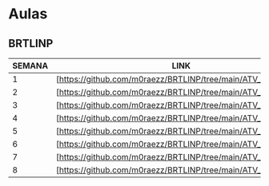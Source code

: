 # Aulas
## BRTLINP

| SEMANA | LINK |
| ------ | ------ |
| 1 | [https://github.com/m0raezz/BRTLINP/tree/main/ATV_1_BRTLINP] |
| 2 | [https://github.com/m0raezz/BRTLINP/tree/main/ATV_2_BRTLINP] |
| 3 | [https://github.com/m0raezz/BRTLINP/tree/main/ATV_3_BRTLINP] |
| 4 | [https://github.com/m0raezz/BRTLINP/tree/main/ATV_4_BRTLINP] |
| 5 | [https://github.com/m0raezz/BRTLINP/tree/main/ATV_5_BRTLINP] |
| 6 | [https://github.com/m0raezz/BRTLINP/tree/main/ATV_6_BRTLINP] |
| 7 | [https://github.com/m0raezz/BRTLINP/tree/main/ATV_7_BRTLINP] |
| 8 | [https://github.com/m0raezz/BRTLINP/tree/main/ATV_8_BRTLINP] |
